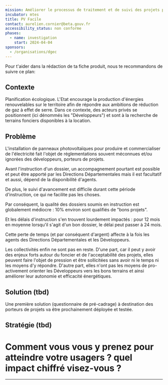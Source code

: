```yaml
---
mission: Améliorer le processus de traitement et de suivi des projets photovoltaïques
incubator: mtes
title: PV Facile
contact: aurelien.cornier@beta.gouv.fr
accessibility_status: non conforme
phases:
  - name: investigation
    start: 2024-04-04
sponsors:
  - /organisations/dgec
---
```

Pour t'aider dans la rédaction de ta fiche produit, nous te recommandons de suivre ce plan: 

## Contexte

Planification écologique. L'Etat encourage la production d'énergies renouvelables sur le territoire afin de répondre aux ambitions de réduction de gaz à effet de serre. Dans ce contexte, des acteurs privés se positionnent (ici dénommés les "Développeurs") et sont à la recherche de terrains fonciers disponibles à la location.

## Problème

L'installation de panneaux photovoltaïques pour produire et commercialiser de l'électricité fait l'objet de réglementations souvent méconnues et/ou ignorées des développeurs, porteurs de projets.

Avant l'instruction d'un dossier, un accompagnement pourtant est possible et peut être apporté par les Directions Départementales mais il est facultatif et aussi, dépend de la disponibilité d'agents.

De plus, le suivi d'avancement est difficile durant cette période d'instruction, ce qui ne facilite pas les choses.

Par conséquent, la qualité des dossiers soumis en instruction est globalement médiocre : 10% environ sont qualifiés de "bons projets".

Et les délais d'instruction s'en trouvent lourdement impactés : pour 12 mois en moyenne lorsqu'il s'agit d'un bon dossier, le délai peut passer à 24 mois. 

Cette perte de temps (et par conséquent d'argent) affecte à la fois les agents des Directions Départementales et les Développeurs.

Les collectivités enfin ne sont pas en reste. D'une part, car il peut y avoir des enjeux forts autour du foncier et de l'acceptabilité des projets, elles peuvent faire l'objet de pression et être sollicitées sans avoir ni le temps ni les moyens d'y répondre. D'autre part, elles n'ont pas les moyens de pro-activement orienter les Développeurs vers les bons terrains et ainsi améliorer leur autonomie et efficacité énergétiques.  

## Solution (tbd)

Une première solution (questionnaire de pré-cadrage) à destination des porteurs de projets va être prochainement déployée et testée.

## Stratégie (tbd)

Comment vous vous y prenez pour atteindre votre usagers ? quel impact chiffré visez-vous ?
=======
---
